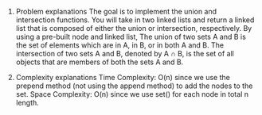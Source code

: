 1. Problem explanations
The goal is to implement the union and intersection functions.
You will take in two linked lists and return a linked list that is composed of either the union or intersection, respectively.
By using a pre-built node and linked list, The union of two sets A and B is the set of elements which are in A, in B, or in both A and B. The intersection of two sets A and B, denoted by A ∩ B, is the set of all objects that are members of both the sets A and B.

2. Complexity explanations
Time Complexity: O(n) since we use the prepend method (not using the append method) to add the nodes to the set.
Space Complexity: O(n) since we use set() for each node in total n length.